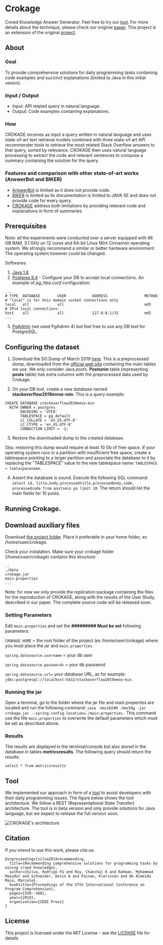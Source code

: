 # Crokage
Crowd Knowledge Answer Generator. Feel free to try our [tool](http://isel.ufu.br:9000/). For more details about the technique, please check our original [paper](https://dl.acm.org/citation.cfm?id=3339130). This project is an extension of the original [project](https://github.com/muldon/CROKAGE-replication-package).

## About

### Goal
To provide comprehensive solutions for daily programming tasks containing code examples and succinct explanations (limited to Java in this initial vesion). 

### Input / Output
- Input: API related query in natural language.
- Output: Code examples containing explanations.  

### How
CROKAGE receives as input a query written in natural language and uses state-of-art text retrieval models combined with three state-of-art API recommender tools to retrieve the most related Stack Overflow answers to that query, sorted by relevance. CROKAGE then uses natural language processing to extract the code and relevant sentences to compose a summary containing the solution for the query.  

### Features and comparison with other state-of-art works (AnswerBot and BIKER)
- [AnswerBot](https://dl.acm.org/citation.cfm?id=3155650) is limited as it does not provide code.
- [BIKER](https://dl.acm.org/citation.cfm?id=3238191) is limited as its documentation is limited to JAVA SE and does not provide code for every query.
- [CROKAGE](https://dl.acm.org/citation.cfm?id=3339130) address both limitations by providing relevant code and explanations in form of summaries.

## Prerequisites

Note: all the experiments were conducted over a server equipped with 86 GB RAM, 3.1 GHz on 12 cores and 64-bit Linux Mint Cinnamon operating system. We strongly recommend a similar or better hardware environment. The operating system however could be changed. 

Softwares:
1. [Java 1.8] 
2. [Postgres 9.4] - Configure your DB to accept local connections. An example of *pg_hba.conf* configuration:

```
...
# TYPE  DATABASE        USER            ADDRESS                 METHOD
# "local" is for Unix domain socket connections only
local   all             all                                     md5
# IPv4 local connections:
host    all             all             127.0.0.1/32            md5
...
```
3. [PgAdmin] (we used PgAdmin 4) but feel free to use any DB tool for PostgreSQL. 


## Configuring the dataset
1. Download the SO Dump of March 2019 [here](https://drive.google.com/file/d/1UVsNoOu1gplqz9OB53a74UxbNqIyNF7S/view?usp=sharing). This is a preprocessed dump, downloaded from the [official web site](https://archive.org/details/stackexchange)  containing the main tables we use. We only consider Java posts. **Postsmin** table (representing **posts** table) has extra columns with the preprocessed data used by Crokage. 

2. On your DB tool, create a new database named **stackoverflow2019emse-min**. This is a query example:
```
CREATE DATABASE stackoverflow2019emse-min
  WITH OWNER = postgres
       ENCODING = 'UTF8'
       TABLESPACE = pg_default
       LC_COLLATE = 'en_US.UTF-8'
       LC_CTYPE = 'en_US.UTF-8'
       CONNECTION LIMIT = -1;
```
3. Restore the downloaded dump to the created database. 

Obs: restoring this dump would require at least 10 Gb of free space. If your operating system runs in a partition with insufficient free space, create a tablespace pointing to a larger partition and associate the database to it by replacing the "TABLESPACE" value to the new tablespace name: `TABLESPACE = tablespacename`. 

4. Assert the database is sound. Execute the following SQL command: `select id, title,body,processedtitle,processedbody,code, processedcode from postsmin po limit 10`. The return should list the main fields for 10 posts. 



## Running Crokage.

## Download auxiliary files
Download [the project folder](https://drive.google.com/drive/folders/1-bGRPdJqV9ixJlbkFGJc3VS4s_nVKBdW?usp=sharing). Place it preferable in your home folder, ex /home/user/crokage. 

Check your instalation. Make sure your crokage folder (/home/user/crokage) contains this structure:

```.
..
./data 
crokage.jar
main.properties
...
```
Note: for now we only provide the replication package containing the files for the reproduction of CROKAGE, along with the results of the User Study, described in our paper. The complete source code will be released soon. 



### Setting Parameters

Edit `main.properties` and set the **######### Must be set** following parameters: 

`CROKAGE_HOME` = the root folder of the project (ex /home/user/crokage) where you must place the jar and `main.properties`.

`spring.datasource.username` = your db user

`spring.datasource.password=` = your db password

`spring.datasource.url=` your database URL, as for example: `jdbc:postgresql://localhost:5432/stackoverflow2019emse-min`. 



### Running the jar 
Open a terminal, go to the folder where the jar file and main.properties are located and run the following command: `java -Xms1024M -Xmx50g -jar crokage.jar --spring.config.location=./main.properties` . This command use the file `main.properties` to overwrite the default parameters which must be set as described above.


### Results

The results are displayed in the terminal/console but also stored in the database in tables **metricsresults**. The following query should return the results:  
```
select * from metricsresults
```



## Tool
We implemented our approach in form of a [tool](http://isel.ufu.br:9000/) to assist developers with their daily programming issues. The figure below shows the tool architecture. We follow a REST (Representational State Transfer) architecture. The tool is in beta version and only provide solutions for Java language, but we expect to release the full version soon.  

![CROKAGE's architecture](https://github.com/muldon/CROKAGE-replication-package/blob/master/tool-architecture.png)




## Citation

If you intend to use this work, please cite us:

```
@inproceedings{silva2019recommending,
  title={Recommending comprehensive solutions for programming tasks by mining crowd knowledge},
  author={Silva, Rodrigo FG and Roy, Chanchal K and Rahman, Mohammad Masudur and Schneider, Kevin A and Paixao, Klerisson and de Almeida Maia, Marcelo},
  booktitle={Proceedings of the 27th International Conference on Program Comprehension},
  pages={358--368},
  year={2019},
  organization={IEEE Press}
}
```



## License

This project is licensed under the MIT License - see the [LICENSE](LICENSE.txt) file for details


[Java 1.8]: http://www.oracle.com/technetwork/java/javase/downloads/jre8-downloads-2133155.html
[Postgres 9.4]: https://www.postgresql.org/download/
[PgAdmin]: https://www.pgadmin.org/download/



